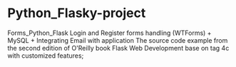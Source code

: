 # Python_Flasky-project

Forms_Python_Flask
Login and Register forms handling (WTForms) + MySQL + Integrating Email with application The source code example from the second edition of O'Reilly book Flask Web Development base on tag 4c with customized features;
